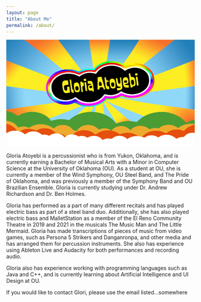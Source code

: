 ```yaml
---
layout: page
title: "About Me"
permalink: /about/
---
```


![Picture 1](/assets/aboutpic.png)

Gloria Atoyebi is a percussionist who is from Yukon, Oklahoma, and is currently earning a Bachelor of Musical Arts with a Minor in Computer Science at the University of Oklahoma (OU). As a student at OU, she is currently a member of the Wind Symphony, OU Steel Band, and The Pride of Oklahoma, and was previously a member of the Symphony Band and OU Brazilian Ensemble. Gloria is currently studying under Dr. Andrew Richardson and Dr. Ben Holmes.

Gloria has performed as a part of many different recitals and has played electric bass as part of a steel band duo. Additionally, she has also played electric bass and MalletStation as a member of the El Reno Community Theatre in 2019 and 2021 in the musicals The Music Man and The Little Mermaid. Gloria has made transcriptions of pieces of music from video games, such as Persona 5 Strikers and Danganronpa, and other media and has arranged them for percussion instruments. She also has experience using Ableton Live and Audacity for both performances and recording audio.

Gloria also has experience working with programming languages such as Java and C++, and is currently learning about Artificial Intelligence and UI Design at OU.

If you would like to contact Glori, please use the email listed...somewhere
